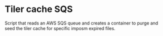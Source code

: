 # Tiler cache SQS

Script that reads an AWS SQS queue and creates a container to purge and seed the tiler cache for specific imposm expired files.
